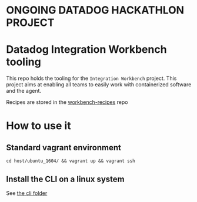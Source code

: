 # ONGOING DATADOG HACKATHLON PROJECT

# Datadog Integration Workbench tooling

This repo holds the tooling for the `Integration Workbench` project. This project aims at enabling all teams to easily work with containerized software and the agent.

Recipes are stored in the [workbench-recipes](https://github.com/DataDog/workbench-recipes/) repo

# How to use it

## Standard vagrant environment

`cd host/ubuntu_1604/ && vagrant up && vagrant ssh`

## Install the CLI on a linux system

See [the cli folder](cli/) 
